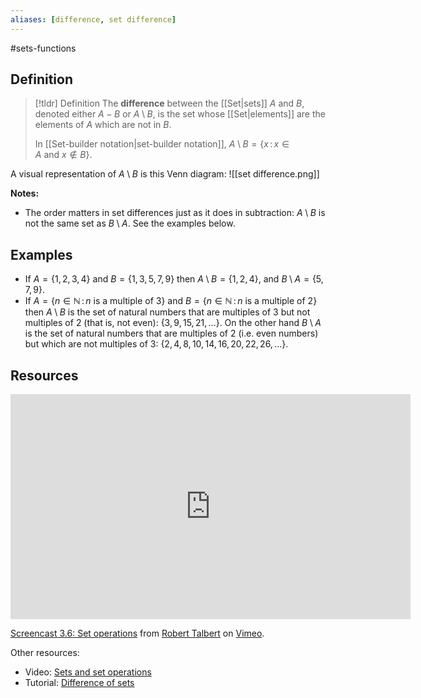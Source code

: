 ```yaml
---
aliases: [difference, set difference]
--- 
```


#sets-functions 
## Definition 

> [!tldr] Definition
> The **difference** between the [[Set|sets]] $A$ and $B$, denoted either $A - B$ or $A \setminus B$, is the set whose [[Set|elements]] are the elements of $A$ which are not in $B$. 
> 
> In [[Set-builder notation|set-builder notation]], $A \setminus B = \{ x \, : \, x \in A \ \text{and} \ x \not \in B\}$. 

A visual representation of $A \setminus B$ is this Venn diagram: 
![[set difference.png]]

**Notes:**

- The order matters in set differences just as it does in subtraction: $A \setminus B$ is not the same set as $B \setminus A$. See the examples below. 

## Examples 

- If $A = \{1,2,3,4\}$ and $B = \{1,3,5,7,9\}$ then $A \setminus B = \{1,2,4\}$, and $B \setminus A = \{5,7,9\}$.  
- If $A = \{n \in \mathbb{N} \, : \, n \ \text{is a multiple of 3}\}$ and $B =  \{n \in \mathbb{N} \, : \, n \ \text{is a multiple of 2}\}$ then $A \setminus B$ is the set of natural numbers that are multiples of $3$ but not multiples of $2$ (that is, not even): $\{3, 9, 15, 21, \dots\}$. On the other hand $B \setminus A$ is the set of natural numbers that are multiples of $2$ (i.e. even numbers) but which are not multiples of $3$: $\{2, 4, 8, 10, 14, 16, 20, 22, 26, \dots\}$. 

## Resources 

<iframe src="https://player.vimeo.com/video/606600971?h=e256db4c8a" width="640" height="360" frameborder="0" allow="autoplay; fullscreen; picture-in-picture" allowfullscreen></iframe>
<p><a href="https://vimeo.com/606600971">Screencast 3.6: Set operations</a> from <a href="https://vimeo.com/user132700952">Robert Talbert</a> on <a href="https://vimeo.com">Vimeo</a>.</p>

Other resources: 
- Video: [Sets and set operations](https://www.youtube.com/watch?v=QiOfsWm3peE&list=PL2419488168AE7001&index=64&pp=iAQB)
- Tutorial: [Difference of sets](https://www.cuemath.com/algebra/difference-of-sets/)

